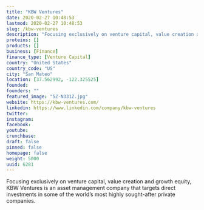 ```yaml
---
title: "KBW Ventures"
date: 2020-02-27 10:48:53
lastmod: 2020-02-27 10:48:53
slug: /kbw-ventures
description: "Focusing exclusively on venture capital, value creation and growth equity, KBW Ventures is an asset management company that targets direct investments in some of the world’s most highly sought-after private companies."
proteins: []
products: []
business: [Finance]
finance_type: [Venture Capital]
country: "United States"
country_code: "US"
city: "San Mateo"
location: [37.562992, -122.325525]
founded: 
founders: ""
featured_image: "5Z-N331Z.jpg"
website: https://kbw-ventures.com/
linkedin: https://www.linkedin.com/company/kbw-ventures
twitter: 
instagram: 
facebook: 
youtube: 
crunchbase: 
draft: false
pinned: false
homepage: false
weight: 5000
uuid: 6281
---
```

Focusing exclusively on venture capital, value creation and growth equity, KBW Ventures is an asset management company that targets direct investments in some of the world’s most highly sought-after private companies.
